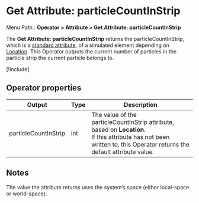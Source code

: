# Get Attribute: particleCountInStrip

Menu Path : **Operator > Attribute > Get Attribute: particleCountInStrip**

The **Get Attribute: particleCountInStrip** returns the particleCountInStrip, which is a [standard attribute](Reference-Attributes.md), of a simulated element depending on [Location](Attributes.md#attribute-locations). This Operator outputs the current number of particles in the particle strip the current particle belongs to.

[!include[](Snippets/Operator-GetAttributeOperatorSettings.md)]

## Operator properties

| **Output**           | **Type** | **Description**                                              |
| -------------------- | -------- | ------------------------------------------------------------ |
| particleCountInStrip | int      | The value of the particleCountInStrip attribute, based on **Location**.<br/>If this attribute has not been written to, this Operator returns the default attribute value. |

## Notes

The value the attribute returns uses the system’s space (either local-space or world-space).
